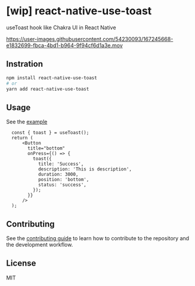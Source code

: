 # [wip] react-native-use-toast

useToast hook like Chakra UI in React Native


https://user-images.githubusercontent.com/54230093/167245668-e1832699-fbca-4bd1-b964-9f94cf6d1a3e.mov

## Instration
```sh
npm install react-native-use-toast
# or
yarn add react-native-use-toast
```

## Usage
See the [example](example/App.tsx)
```
  const { toast } = useToast();
  return (
      <Button
        title="bottom"
        onPress={() => {
          toast({
            title: 'Success',
            description: 'This is description',
            duration: 3000,
            position: 'bottom',
            status: 'success',
          });
        }}
      />
  );
```

## Contributing

See the [contributing guide](CONTRIBUTING.md) to learn how to contribute to the repository and the development workflow.

## License
MIT
